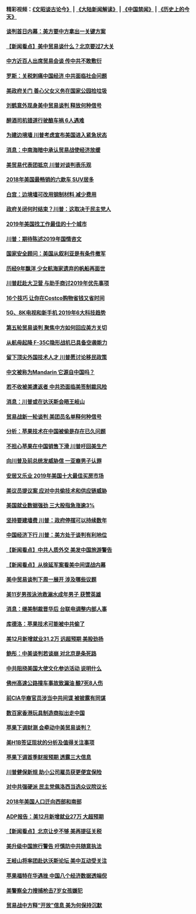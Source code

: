 #### 精彩视频：[《文昭谈古论今》](https://github.com/gfw-breaker/wenzhao/blob/master/README.md?t=01072131) | [《大陆新闻解读》](https://github.com/gfw-breaker/ntdtv-comedy/blob/master/README.md?t=01072131) | [《中国禁闻》](https://github.com/gfw-breaker/ntdtv-news/blob/master/README.md?t=01072131) | [《历史上的今天》](https://github.com/gfw-breaker/today-in-history/blob/master/README.md?t=01072131) 

#### [谈判首日内幕：美方要中方拿出一关键方案](../pages/nsc412/n10959854.md?t=01072131) 

#### [【新闻看点】美中贸易谈什么？北京要过7大关](../pages/nsc412/n10959840.md?t=01072131) 

#### [中方近百人出席贸易会谈 传中共不敢敷衍](../pages/nsc412/n10959798.md?t=01072131) 

#### [罗斯：关税刺痛中国经济 中共面临社会问题](../pages/nsc412/n10959690.md?t=01072131) 

#### [美政府关门 善心父女义务在国家公园捡垃圾](../pages/nsc412/n10959577.md?t=01072131) 

#### [刘鹤意外现身美中贸易谈判 释放何种信号](../pages/nsc412/n10959526.md?t=01072131) 

#### [醉酒司机错道行驶酿车祸 6人遇难](../pages/nsc412/n10959370.md?t=01072131) 

#### [为建边境墙 川普考虑宣布美国进入紧急状态](../pages/nsc412/n10958507.md?t=01072131) 

#### [消息：中南海暗中承认贸易战使经济放缓](../pages/nsc412/n10958245.md?t=01072131) 

#### [美贸易代表团抵京 川普对谈判表乐观](../pages/nsc412/n10957808.md?t=01072131) 

#### [2018年美国最畅销的六款车 SUV居多](../pages/nsc412/n10953937.md?t=01072131) 

#### [白宫：边境墙可改用钢制材料 减少费用](../pages/nsc412/n10957898.md?t=01072131) 

#### [政府关闭何时结束？川普：这取决于民主党人](../pages/nsc412/n10957915.md?t=01072131) 

#### [2019年美国找工作最佳的十个城市](../pages/nsc412/n10956523.md?t=01072131) 

#### [川普：期待陈述2019年国情咨文](../pages/nsc412/n10957830.md?t=01072131) 

#### [国家安全顾问：美国从叙利亚是有条件撤军](../pages/nsc412/n10957696.md?t=01072131) 

#### [历经9年飘洋 少女航海家遗弃的帆船再面世](../pages/nsc412/n10957460.md?t=01072131) 

#### [川普赶赴大卫营 与助手商讨2019年优先事项](../pages/nsc412/n10957376.md?t=01072131) 

#### [16个技巧 让你在Costco购物省钱又省时间](../pages/nsc412/n10955689.md?t=01072131) 

#### [5G、8K电视和新手机 2019年6大科技趋势](../pages/nsc412/n10955708.md?t=01072131) 

#### [第五轮贸易谈判 聚焦中方如何回应美方关切](../pages/nsc412/n10956081.md?t=01072131) 

#### [从航母起降 F-35C隐形战机已具备空袭能力](../pages/nsc412/n10952444.md?t=01072131) 

#### [留下顶尖外国技术人才 川普愿讨论移民政策](../pages/nsc412/n10956102.md?t=01072131) 

#### [中文被称为Mandarin 它源自中国吗？](../pages/nsc412/n10956208.md?t=01072131) 

#### [若不收被美遣返者 中共恐面临美签制裁风险](../pages/nsc412/n10956098.md?t=01072131) 

#### [消息：川普或在达沃斯会晤王岐山](../pages/nsc412/n10955960.md?t=01072131) 

#### [贸易战新一轮谈判 美团员名单释何种信号](../pages/nsc412/n10955951.md?t=01072131) 

#### [分析：苹果技术在中国被偷是存在已久问题](../pages/nsc412/n10955741.md?t=01072131) 

#### [不担心苹果在中国销售下滑 川普吁回美生产](../pages/nsc412/n10955732.md?t=01072131) 

#### [向川普及前总统发威胁信 一亚裔男子认罪](../pages/nsc412/n10955585.md?t=01072131) 

#### [安居又乐业  2019年美国十大最佳买房市场](../pages/nsc412/n10954536.md?t=01072131) 

#### [美议员提议案 应对中共偷技术和供应链威胁](../pages/nsc412/n10954406.md?t=01072131) 

#### [美国就业数据强劲 三大股指急涨逾3%](../pages/nsc412/n10954508.md?t=01072131) 

#### [坚持要建墙费 川普：政府停摆可以持续数年](../pages/nsc412/n10954407.md?t=01072131) 

#### [中国经济下行 川普：美方处于谈判有利地位](../pages/nsc412/n10954366.md?t=01072131) 

#### [【新闻看点】中共人质外交 美发中国旅游警告](../pages/nsc412/n10954034.md?t=01072131) 

#### [【新闻看点】从徐延军案看美中间谍战内幕](../pages/nsc412/n10953966.md?t=01072131) 

#### [美中贸易谈判下周一展开 涉及哪些议题](../pages/nsc412/n10954176.md?t=01072131) 

#### [美11岁男孩泳池救溺水成年男子 获赞英雄](../pages/nsc412/n10954158.md?t=01072131) 

#### [消息：继美制裁晋华后 台联电调整内部人事](../pages/nsc412/n10953969.md?t=01072131) 

#### [库德洛：苹果技术可能被中共偷了](../pages/nsc412/n10953981.md?t=01072131) 

#### [美12月新增就业31.2万 远超预期 美股劲扬](../pages/nsc412/n10953907.md?t=01072131) 

#### [鲍彤：中美谈判若谈崩 对北京是条死路](../pages/nsc412/n10953737.md?t=01072131) 

#### [中共阻挠美国大使文化参访活动 说明什么](../pages/nsc412/n10951984.md?t=01072131) 

#### [佛州高速公路撞车事故致漏油 酿7死8人伤](../pages/nsc412/n10953081.md?t=01072131) 

#### [前CIA华裔官员涉当中共间谍 被披露有同谋](../pages/nsc412/n10951790.md?t=01072131) 

#### [数百家香港玩具制造商拟出走中国](../pages/nsc412/n10952124.md?t=01072131) 

#### [苹果下调财测 会牵动中美贸易谈判？](../pages/nsc412/n10952252.md?t=01072131) 

#### [美H1B签证现状的分析及值得关注事项](../pages/nsc412/n10951979.md?t=01072131) 

#### [苹果下调首季财报预期 透露三大信息](../pages/nsc412/n10951956.md?t=01072131) 

#### [川普健保新规 助小公司雇员获更便宜保险](../pages/nsc412/n10951794.md?t=01072131) 

#### [对中共强硬派 民主党佩洛西当选众议院议长](../pages/nsc412/n10951972.md?t=01072131) 

#### [2018年美国人口迁向西部和南部](../pages/nsc412/n10952010.md?t=01072131) 

#### [ADP报告：美12月新增就业27万 大超预期](../pages/nsc412/n10951861.md?t=01072131) 

#### [【新闻看点】北京让步不够 美再提征关税](../pages/nsc412/n10951578.md?t=01072131) 

#### [美升级中国旅行警告 吁慎防中共随意执法](../pages/nsc412/n10951639.md?t=01072131) 

#### [王岐山将率团赴达沃斯论坛 美中互动受关注](../pages/nsc412/n10951468.md?t=01072131) 

#### [苹果福特在华遇挫 中国八个经济数据透端倪](../pages/nsc412/n10951457.md?t=01072131) 

#### [美警察全力搜捕枪击7岁女孩嫌犯](../pages/nsc412/n10951049.md?t=01072131) 

#### [贸易战中方释“开放”信息 美为何保持沉默](../pages/nsc412/n10949769.md?t=01072131) 

